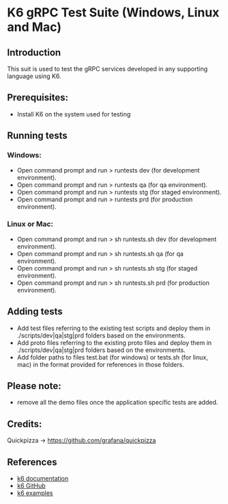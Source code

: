 # K6 gRPC Test Suite (Windows, Linux and Mac)

## Introduction
This suit is used to test the gRPC services developed in any supporting language using K6.

## Prerequisites:
- Install K6 on the system used for testing

## Running tests

### Windows:
- Open command prompt and run > runtests dev (for development environment).
- Open command prompt and run > runtests qa (for qa environment).
- Open command prompt and run > runtests stg (for staged environment).
- Open command prompt and run > runtests prd (for production environment).

### Linux or Mac:
- Open command prompt and run > sh runtests.sh dev (for development environment).
- Open command prompt and run > sh runtests.sh qa (for qa environment).
- Open command prompt and run > sh runtests.sh stg (for staged environment).
- Open command prompt and run > sh runtests.sh prd (for production environment).

## Adding tests
- Add test files referring to the existing test scripts and deploy them in ./scripts/dev|qa|stg|prd folders based on the environments.
- Add proto files referring to the existing proto files and deploy them in ./scripts/dev|qa|stg|prd folders based on the environments.
- Add folder paths to files test.bat (for windows) or tests.sh (for linux, mac) in the format provided for references in those folders.

## Please note:
- remove all the demo files once the application specific tests are added.

## Credits:
Quickpizza -> https://github.com/grafana/quickpizza

 ## References
* [k6 documentation](https://k6.io/docs/)
* [k6 GitHub](https://github.com/loadimpact/k6)
* [k6 examples](https://k6.io/docs/examples)

